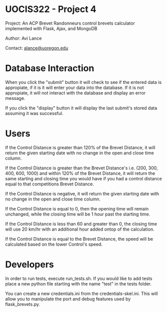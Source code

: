 # UOCIS322 - Project 4 #

Project: An ACP Brevet Randonneurs control brevets calculator implemented with Flask, Ajax, and MongoDB

Author: Avi Lance

Contact: alance@uoregon.edu

# Database Interaction #

When you click the "submit" button it will check to see if the entered data is appropiate, if it is it will enter your data into the database. If it is not appropiate, it will not interact with the database and display an error message.

If you click the "display" button it will display the last submit's stored data assuming it was successful.

# Users #

If the Control Distance is greater than 120% of the Brevet Distance, it will return the given starting date with no change in the open and close time column.

If the Control Distance is greater than the Brevet Distance's i.e. (200, 300, 400, 600, 1000) and within 120% of the Brevet Distance, it will return the same starting and closing time you would have if you had a control distance equal to that competitions Brevet Distance.

If the Control Distance is negative, it will return the given starting date with no change in the open and close time column.

If the Control Distance is equal to 0, then the opening time will remain unchanged, while the closing time will be 1 hour past the starting time.

If the Control Distance is less than 60 and greater than 0, the closing time will use 20 km/hr with an additional hour added ontop of the calculation. 

If the Control Distance is equal to the Brevet Distance, the speed will be calculated based on the lower Control's speed.

# Developers #

In order to run tests, execute run_tests.sh. If you would like to add tests place a new python file starting with the name "test" in the tests folder.

You can create a new credentials.ini from the credentials-skel.ini. This will allow you to manipulate the port and debug features used by flask_brevets.py.

